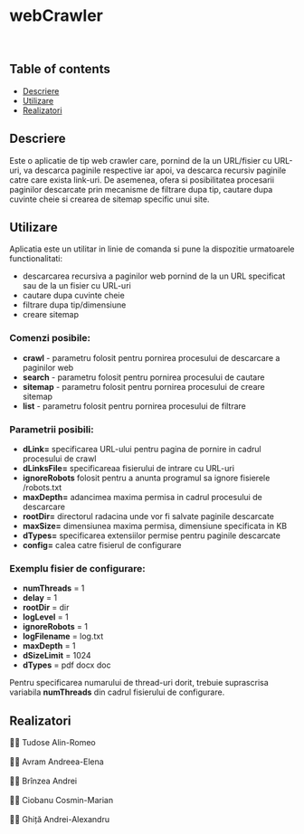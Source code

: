 # webCrawler
</br>

## Table of contents
- [Descriere](#descriere)
- [Utilizare](#utilizare)
- [Realizatori](#realizatori)

## Descriere
Este o aplicatie de tip web crawler care, pornind de la un URL/fisier cu URL-uri, va descarca paginile respective iar apoi, va descarca recursiv paginile catre care exista link-uri.
De asemenea, ofera si posibilitatea procesarii paginilor descarcate prin mecanisme de filtrare dupa tip, cautare dupa cuvinte cheie si crearea de sitemap specific unui site.

## Utilizare
Aplicatia este un utilitar in linie de comanda si pune la dispozitie urmatoarele functionalitati:
- descarcarea recursiva a paginilor web pornind de la un URL specificat sau de la un fisier cu URL-uri
- cautare dupa cuvinte cheie
- filtrare dupa tip/dimensiune
- creare sitemap

### Comenzi posibile:
- **crawl** - parametru folosit pentru pornirea procesului de descarcare a paginilor web 
- **search** - parametru folosit pentru pornirea procesului de cautare
- **sitemap** - parametru folosit pentru pornirea procesului de creare sitemap
- **list** - parametru folosit pentru pornirea procesului de filtrare

### Parametrii posibili:
- **dLink=** specificarea URL-ului pentru pagina de pornire in cadrul procesului de crawl
- **dLinksFile=** specificareaa fisierului de intrare cu URL-uri
- **ignoreRobots** folosit pentru a anunta programul sa ignore fisierele /robots.txt
- **maxDepth=**  adancimea maxima permisa in cadrul procesului de descarcare
- **rootDir=**  directorul radacina unde vor fi salvate paginile descarcate
- **maxSize=**  dimensiunea maxima permisa, dimensiune specificata in KB
- **dTypes=**  specificarea extensiilor permise pentru paginile descarcate
- **config=**  calea catre fisierul de configurare

### Exemplu fisier de configurare:
- **numThreads** = 1
- **delay** = 1
- **rootDir** = dir
- **logLevel** = 1
- **ignoreRobots** = 1
- **logFilename** = log.txt
- **maxDepth** = 1
- **dSizeLimit** = 1024
- **dTypes** = pdf docx doc

Pentru specificarea numarului de thread-uri dorit, trebuie suprascrisa variabila **numThreads** din cadrul fisierului de configurare.


## Realizatori

:man_student: Tudose Alin-Romeo  
<br />
:woman_student: Avram Andreea-Elena  
<br />
:man_student: Brînzea Andrei  
<br />
:man_student: Ciobanu Cosmin-Marian  
<br />
:man_student: Ghiță Andrei-Alexandru  
